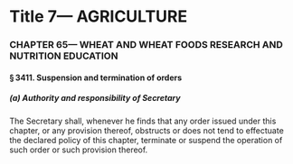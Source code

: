 
# Title 7— AGRICULTURE
### CHAPTER 65— WHEAT AND WHEAT FOODS RESEARCH AND NUTRITION EDUCATION
#### § 3411. Suspension and termination of orders
##### (a) Authority and responsibility of Secretary

The Secretary shall, whenever he finds that any order issued under this chapter, or any provision thereof, obstructs or does not tend to effectuate the declared policy of this chapter, terminate or suspend the operation of such order or such provision thereof.
